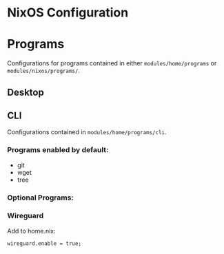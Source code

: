# NixOS Configuration

# Programs

Configurations for programs contained in either `modules/home/programs` or `modules/nixos/programs/`.

## Desktop

## CLI
Configurations contained in  `modules/home/programs/cli`.
### **Programs enabled by default:**

* git
* wget
* tree

### **Optional Programs:**

### Wireguard

Add to home.nix:
```
wireguard.enable = true;
```
